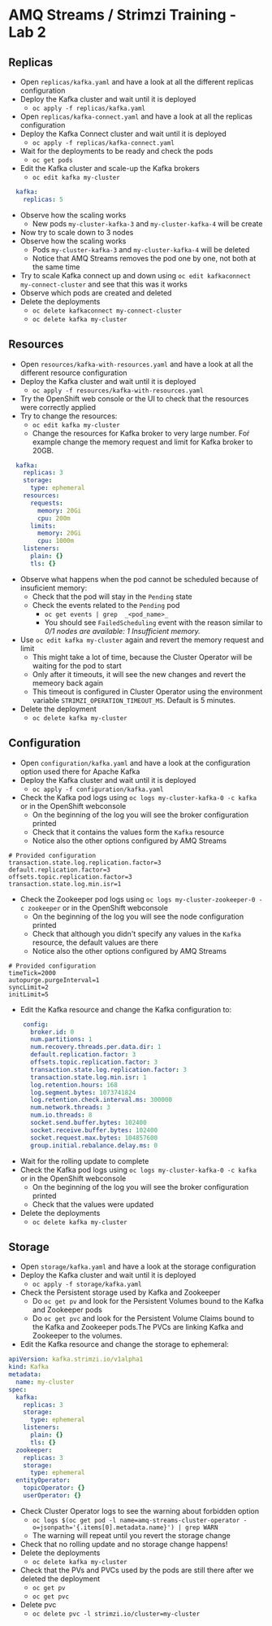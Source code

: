 # AMQ Streams / Strimzi Training - Lab 2

## Replicas

* Open `replicas/kafka.yaml` and have a look at all the different replicas configuration
* Deploy the Kafka cluster and wait until it is deployed
  * `oc apply -f replicas/kafka.yaml`
* Open `replicas/kafka-connect.yaml` and have a look at all the replicas configuration
* Deploy the Kafka Connect cluster and wait until it is deployed
  * `oc apply -f replicas/kafka-connect.yaml`
* Wait for the deployments to be ready and check the pods
  * `oc get pods`
* Edit the Kafka cluster and scale-up the Kafka brokers
  * `oc edit kafka my-cluster`

```yaml
  kafka:
    replicas: 5
```

* Observe how the scaling works
  * New pods `my-cluster-kafka-3` and `my-cluster-kafka-4` will be create
* Now try to scale down to 3 nodes
* Observe how the scaling works
  * Pods `my-cluster-kafka-3` and `my-cluster-kafka-4` will be deleted
  * Notice that AMQ Streams removes the pod one by one, not both at the same time
* Try to scale Kafka connect up and down using `oc edit kafkaconnect my-connect-cluster` and see that this was it works
* Observe which pods are created and deleted
* Delete the deployments
  * `oc delete kafkaconnect my-connect-cluster`
  * `oc delete kafka my-cluster`

## Resources

* Open `resources/kafka-with-resources.yaml` and have a look at all the different resource configuration
* Deploy the Kafka cluster and wait until it is deployed
  * `oc apply -f resources/kafka-with-resources.yaml`
* Try the OpenShift web console or the UI to check that the resources were correctly applied
* Try to change the resources:
  * `oc edit kafka my-cluster`
  * Change the resources for Kafka broker to very large number. Foŕ example change the memory request and limit for Kafka broker to 20GB.

```yaml
  kafka:
    replicas: 3
    storage:
      type: ephemeral
    resources:
      requests:
        memory: 20Gi
        cpu: 200m
      limits:
        memory: 20Gi
        cpu: 1000m
    listeners:
      plain: {}
      tls: {}
```

* Observe what happens when the pod cannot be scheduled because of insuficient memory:
  * Check that the pod will stay in the `Pending` state
  * Check the events related to the `Pending` pod
    * `oc get events | grep  _<pod_name>_`
    * You should see `FailedScheduling` event with the reason similar to _0/1 nodes are available: 1 Insufficient memory._
* Use `oc edit kafka my-cluster` again and revert the memory request and limit
  * This might take a lot of time, because the Cluster Operator will be waiting for the pod to start
  * Only after it timeouts, it will see the new changes and revert the memeory back again
  * This timeout is configured in Cluster Operator using the environment variable `STRIMZI_OPERATION_TIMEOUT_MS`. Default is 5 minutes.
* Delete the deployment
  * `oc delete kafka my-cluster`

## Configuration

* Open `configuration/kafka.yaml` and have a look at the configuration option used there for Apache Kafka
* Deploy the Kafka cluster and wait until it is deployed
  * `oc apply -f configuration/kafka.yaml`
* Check the Kafka pod logs using `oc logs my-cluster-kafka-0 -c kafka` or in the OpenShift webconsole
  * On the beginning of the log you will see the broker configuration printed
  * Check that it contains the values form the `Kafka` resource
  * Notice also the other options configured by AMQ Streams

```properties
# Provided configuration
transaction.state.log.replication.factor=3
default.replication.factor=3
offsets.topic.replication.factor=3
transaction.state.log.min.isr=1
```

* Check the Zookeeper pod logs using `oc logs my-cluster-zookeeper-0 -c zookeeper` or in the OpenShift webconsole
  * On the beginning of the log you will see the node configuration printed
  * Check that although you didn't specify any values in the `Kafka` resource, the default values are there
  * Notice also the other options configured by AMQ Streams

```properties
# Provided configuration
timeTick=2000
autopurge.purgeInterval=1
syncLimit=2
initLimit=5
```

* Edit the Kafka resource and change the Kafka configuration to:

```yaml
    config:
      broker.id: 0
      num.partitions: 1
      num.recovery.threads.per.data.dir: 1
      default.replication.factor: 3
      offsets.topic.replication.factor: 3
      transaction.state.log.replication.factor: 3
      transaction.state.log.min.isr: 1
      log.retention.hours: 168
      log.segment.bytes: 1073741824
      log.retention.check.interval.ms: 300000
      num.network.threads: 3
      num.io.threads: 8
      socket.send.buffer.bytes: 102400
      socket.receive.buffer.bytes: 102400
      socket.request.max.bytes: 104857600
      group.initial.rebalance.delay.ms: 0
```

* Wait for the rolling update to complete
* Check the Kafka pod logs using `oc logs my-cluster-kafka-0 -c kafka` or in the OpenShift webconsole
  * On the beginning of the log you will see the broker configuration printed
  * Check that the values were updated
* Delete the deployments
  * `oc delete kafka my-cluster`

## Storage

* Open `storage/kafka.yaml` and have a look at the storage configuration
* Deploy the Kafka cluster and wait until it is deployed
  * `oc apply -f storage/kafka.yaml`
* Check the Persistent storage used by Kafka and Zookeeper
  * Do `oc get pv` and look for the Persistent Volumes bound to the Kafka and Zookeeper pods
  * Do `oc get pvc` and look for the Persistent Volume Claims bound to the Kafka and Zookeeper pods.The PVCs are linking Kafka and Zookeeper to the volumes.
* Edit the Kafka resource and change the storage to ephemeral:

```yaml
apiVersion: kafka.strimzi.io/v1alpha1
kind: Kafka
metadata:
  name: my-cluster
spec:
  kafka:
    replicas: 3
    storage:
      type: ephemeral
    listeners:
      plain: {}
      tls: {}
  zookeeper:
    replicas: 3
    storage:
      type: ephemeral
  entityOperator:
    topicOperator: {}
    userOperator: {}
```

* Check Cluster Operator logs to see the warning about forbidden option
  * `oc logs $(oc get pod -l name=amq-streams-cluster-operator -o=jsonpath='{.items[0].metadata.name}') | grep WARN`
  * The warning will repeat until you revert the storage change
* Check that no rolling update and no storage change happens!
* Delete the deployments
  * `oc delete kafka my-cluster`
* Check that the PVs and PVCs used by the pods are still there after we deleted the deployment
  * `oc get pv`
  * `oc get pvc`
* Delete pvc
  * `oc delete pvc -l strimzi.io/cluster=my-cluster`
